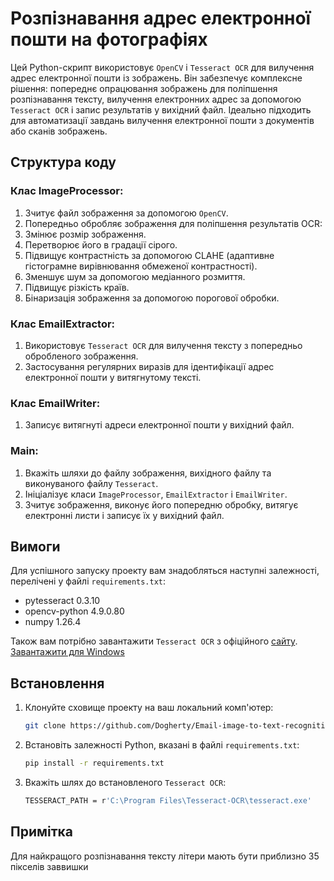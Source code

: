 # Розпізнавання адрес електронної пошти на фотографіях

Цей Python-скрипт використовує `OpenCV` і `Tesseract OCR` для вилучення адрес електронної пошти із зображень. Він забезпечує комплексне рішення: попереднє опрацювання зображень для поліпшення розпізнавання тексту, вилучення електронних адрес за допомогою `Tesseract OCR` і запис результатів у вихідний файл. Ідеально підходить для автоматизації завдань вилучення електронної пошти з документів або сканів зображень.

## Структура коду

### Клас ImageProcessor:

1. Зчитує файл зображення за допомогою `OpenCV`.
2. Попередньо обробляє зображення для поліпшення результатів OCR:
3. Змінює розмір зображення.
4. Перетворює його в градації сірого.
5. Підвищує контрастність за допомогою CLAHE (адаптивне гістограмне вирівнювання обмеженої контрастності).
6. Зменшує шум за допомогою медіанного розмиття.
7. Підвищує різкість країв.
8. Бінаризація зображення за допомогою порогової обробки.

### Клас EmailExtractor:

1. Використовує `Tesseract OCR` для вилучення тексту з попередньо обробленого зображення.
2. Застосування регулярних виразів для ідентифікації адрес електронної пошти у витягнутому тексті.

### Клас EmailWriter:

1. Записує витягнуті адреси електронної пошти у вихідний файл.

### Main:

1. Вкажіть шляхи до файлу зображення, вихідного файлу та виконуваного файлу `Tesseract`.
2. Ініціалізує класи `ImageProcessor`, `EmailExtractor` і `EmailWriter`.
3. Зчитує зображення, виконує його попередню обробку, витягує електронні листи і записує їх у вихідний файл.

## Вимоги

Для успішного запуску проекту вам знадобляться наступні залежності, перелічені у файлі `requirements.txt`:

- pytesseract 0.3.10
- opencv-python 4.9.0.80
- numpy 1.26.4

Також вам потрібно завантажити `Tesseract OCR` з офіційного [сайту](https://tesseract-ocr.github.io/). [Завантажити для Windows](https://github.com/UB-Mannheim/tesseract/wiki)

## Встановлення

1. Клонуйте сховище проекту на ваш локальний комп'ютер:
   
	```bash
	git clone https://github.com/Dogherty/Email-image-to-text-recognition.git

2. Встановіть залежності Python, вказані в файлі `requirements.txt`:

	```bash
	pip install -r requirements.txt

3. Вкажіть шлях до встановленого `Tesseract OCR`:
   
	```bash
	TESSERACT_PATH = r'C:\Program Files\Tesseract-OCR\tesseract.exe'

## Примітка

Для найкращого розпізнавання тексту літери мають бути приблизно 35 пікселів заввишки

